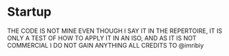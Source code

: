 # Startup

THE CODE IS NOT MINE EVEN THOUGH I SAY IT IN THE REPERTOIRE, IT IS ONLY A TEST OF HOW TO APPLY IT IN AN ISO, AND AS IT IS NOT COMMERCIAL I DO NOT GAIN ANYTHING ALL CREDITS TO @imribiy
